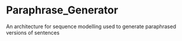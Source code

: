# Paraphrase_Generator
An architecture for sequence modelling used to generate paraphrased versions of sentences
